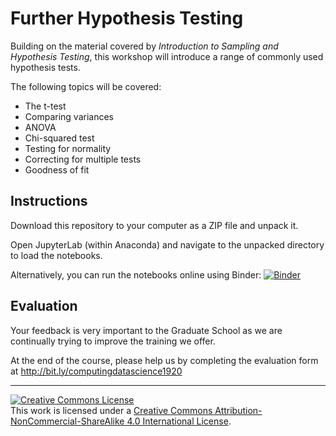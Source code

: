 # Further Hypothesis Testing

Building on the material covered by *Introduction to Sampling and Hypothesis Testing*, this workshop will introduce a range of commonly used hypothesis tests.

The following topics will be covered:

- The t-test
- Comparing variances
- ANOVA
- Chi-squared test
- Testing for normality
- Correcting for multiple tests
- Goodness of fit


## Instructions
Download this repository to your computer as a ZIP file and unpack it.

Open JupyterLab (within Anaconda) and navigate to the unpacked directory to load the notebooks.


Alternatively, you can run the notebooks online using Binder: [![Binder](https://mybinder.org/badge_logo.svg)](https://mybinder.org/v2/gh/johnpinney/further_hypothesis_testing/master?urlpath=lab)


## Evaluation

Your feedback is very important to the Graduate School as we are continually trying to improve the training we offer.

At the end of the course, please help us by completing the evaluation form at
http://bit.ly/computingdatascience1920


<hr>
<a rel="license" href="http://creativecommons.org/licenses/by-nc-sa/4.0/"><img alt="Creative Commons License" style="border-width:0" src="https://i.creativecommons.org/l/by-nc-sa/4.0/80x15.png" /></a><br />This work is licensed under a <a rel="license" href="http://creativecommons.org/licenses/by-nc-sa/4.0/">Creative Commons Attribution-NonCommercial-ShareAlike 4.0 International License</a>.
